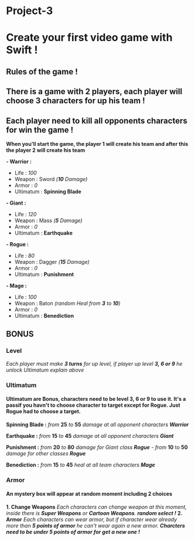 # Project-3

Create your first video game with Swift !
==
**Rules of the game !**
-
 There is a game with 2 players, each player will choose 3 characters for up his team !
 -
 Each player need to kill all opponents characters for win the game !
 -

**When you'll start the game, the player 1 will create his team and after this the player 2 will create his team**

**- Warrior :**
- Life : *100*
- Weapon : Sword *(**10** Damage)*
- Armor : *0*
- Ultimatum : **Spinning Blade**

**- Giant :**
- Life : *120*
- Weapon : Mass *(**5** Damage)*
- Armor : *0*
- Ultimatum : **Earthquake**

**- Rogue :**
- Life : *80*
- Weapon : Dagger *(**15** Damage)*
- Armor : *0*
- Ultimatum : **Punishment**

**- Mage :**
- Life : *100*
- Weapon : Baton  *(random Heal from **3** to **10**)*
- Armor : *0*
- Ultimatum : **Benediction**

## **BONUS**

### **Level**
*Each player must make **3 turns** for up level, if player up level **3, 6 or 9** he unlock Ultimatum explain above*

### **Ultimatum**
#### Ultimatum are Bonus, characters need to be level 3, 6 or 9 to use it. It's a passif you havn't to choose character to target except for Rogue. Just Rogue had to choose a target.

**Spinning Blade :** *from* **25** *to* **55** *damage at all opponent characters*  ***Warrior***

**Earthquake :** *from* **15** *to* **45** *damage at all opponent characters*  ***Giant***

**Punishment :** *from* **20** *to* **80** *damage for Giant class*   ***Rogue***
                            *- from* **10** to **50** *damage for other classes*    ***Rogue***

**Benediction :** *from* **15** *to* **45** *heal at all team characters*   ***Mage***

### **Armor**
#### An mystery box will appear at random moment including 2 choices
**1. Change Weapons** *Each characters can change weapon at this moment, inside there is **Super Weapons** or **Cartoon Weapons**.* ***random select !***
**2. Armor** *Each characters can wear armor, but if character wear already more than **5 points of armor** he can't wear again a new armor. **Charcters need to be under 5 points of armor for get a new one !***


